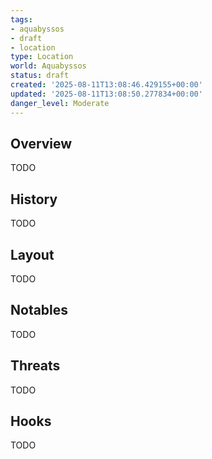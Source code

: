 ```yaml
---
tags:
- aquabyssos
- draft
- location
type: Location
world: Aquabyssos
status: draft
created: '2025-08-11T13:08:46.429155+00:00'
updated: '2025-08-11T13:08:50.277834+00:00'
danger_level: Moderate
---
```



## Overview

TODO
## History

TODO
## Layout

TODO
## Notables

TODO
## Threats

TODO
## Hooks

TODO
